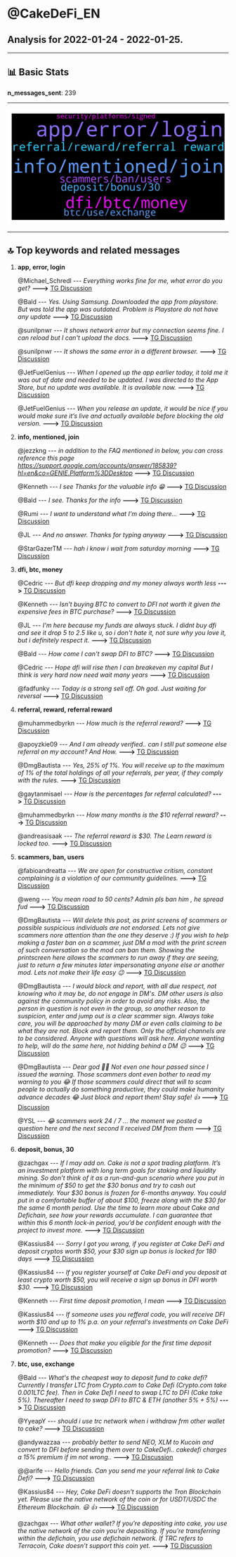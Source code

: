 # **@CakeDeFi_EN**
 ## Analysis for **2022-01-24** - **2022-01-25**.

---

## 📊 **Basic Stats**

**n_messages_sent**: 239

---
![wordcloud](CakeDeFi_EN_1Days_wordcloud.png)

---


## 🔝 **Top keywords and related messages**

1. **app, error, login**

    @Michael_Schredl --- *Everything works fine for me, what error do you get?* **--->** [TG Discussion](https://t.me/CakeDeFi_EN/167653)

    @Bald --- *Yes. Using Samsung. Downloaded the app from playstore. But was told the app was outdated. Problem is Playstore do not have any update* **--->** [TG Discussion](https://t.me/CakeDeFi_EN/167755)

    @sunilpnwr --- *It shows network error but my connection seems fine. I can reload but I can't upload the docs.* **--->** [TG Discussion](https://t.me/CakeDeFi_EN/167655)

    @sunilpnwr --- *It shows the same error in a different browser.* **--->** [TG Discussion](https://t.me/CakeDeFi_EN/167657)

    @JetFuelGenius --- *When I opened up the app earlier today, it told me it was out of date and needed to be updated. I was directed to the App Store, but no update was available. It is available now.* **--->** [TG Discussion](https://t.me/CakeDeFi_EN/167805)

    @JetFuelGenius --- *When you release an update, it would be nice if you would make sure it’s live and actually available before blocking the old version.* **--->** [TG Discussion](https://t.me/CakeDeFi_EN/167803)

2. **info, mentioned, join**

    @jezzkng --- *in addition to the FAQ mentioned in below, you can cross reference this page  https://support.google.com/accounts/answer/185839?hl=en&co=GENIE.Platform%3DDesktop* **--->** [TG Discussion](https://t.me/CakeDeFi_EN/167932)

    @Kenneth --- *I see Thanks for the valuable info 😁* **--->** [TG Discussion](https://t.me/CakeDeFi_EN/167715)

    @Bald --- *I see. Thanks for the info* **--->** [TG Discussion](https://t.me/CakeDeFi_EN/167873)

    @Rumi --- *I want to understand what I'm doing there...* **--->** [TG Discussion](https://t.me/CakeDeFi_EN/168180)

    @JL --- *And no answer. Thanks for typing anyway* **--->** [TG Discussion](https://t.me/CakeDeFi_EN/167996)

    @StarGazerTM --- *hah i know i wait from saturday morning* **--->** [TG Discussion](https://t.me/CakeDeFi_EN/167837)

3. **dfi, btc, money**

    @Cedric --- *But dfi keep dropping and my money always worth less* **--->** [TG Discussion](https://t.me/CakeDeFi_EN/168103)

    @Kenneth --- *Isn't buying BTC to convert to DFI not worth it given the expensive fees in BTC purchase?* **--->** [TG Discussion](https://t.me/CakeDeFi_EN/167726)

    @JL --- *I'm here because my funds are always stuck. I didnt buy dfi and see it drop 5 to 2.5 like u, so i don't hate it, not sure why you love it, but i definitely respect it.* **--->** [TG Discussion](https://t.me/CakeDeFi_EN/168042)

    @Bald --- *How come I can't swap DFI to BTC?* **--->** [TG Discussion](https://t.me/CakeDeFi_EN/167868)

    @Cedric --- *Hope dfi will rise then I can breakeven my capital But I think is  very hard now need wait many years* **--->** [TG Discussion](https://t.me/CakeDeFi_EN/168127)

    @fadfunky --- *Today is a strong sell off. Oh god. Just waiting for reversal* **--->** [TG Discussion](https://t.me/CakeDeFi_EN/167773)

4. **referral, reward, referral reward**

    @muhammedbyrkn --- *How much is the referral reward?* **--->** [TG Discussion](https://t.me/CakeDeFi_EN/167562)

    @apoyzkie09 --- *And I am already verified.. can I still put someone else referral on my account? And How.* **--->** [TG Discussion](https://t.me/CakeDeFi_EN/168006)

    @DmgBautista --- *Yes, 25% of 1%. You will receive up to the maximum of 1% of the total holdings of all your referrals, per year, if they comply with the rules.* **--->** [TG Discussion](https://t.me/CakeDeFi_EN/167605)

    @gaytanmisael --- *How is the percentages for referral calculated?* **--->** [TG Discussion](https://t.me/CakeDeFi_EN/167599)

    @muhammedbyrkn --- *How many months is the $10 referral reward?* **--->** [TG Discussion](https://t.me/CakeDeFi_EN/167569)

    @andreasisaak --- *The referral reward is $30. The Learn reward is locked too.* **--->** [TG Discussion](https://t.me/CakeDeFi_EN/167573)

5. **scammers, ban, users**

    @fabioandreatta --- *We are open for constructive critism, constant complaining is a violation of our community guidelines.* **--->** [TG Discussion](https://t.me/CakeDeFi_EN/168073)

    @weng --- *You mean road to 50 cents? Admin pls ban him , he spread fud* **--->** [TG Discussion](https://t.me/CakeDeFi_EN/168137)

    @DmgBautista --- *Will delete this post, as print screens of scammers or possible suspicious individuals are not endorsed. Lets not give scammers nore attention than the one they deserve :)  If you wish to help making a faster ban on a scammer, just DM a mod with the print screen of such conversation so the mod can ban them.  Showing the printscreen here allows the scammers to run away if they are seeing, just to return a few minutes later impersonating anyone else or another mod. Lets not make their life easy 😉* **--->** [TG Discussion](https://t.me/CakeDeFi_EN/167891)

    @DmgBautista --- *I would block and report, with all due respect, not knowing who it may be, do not engage in DM's. DM other users is also against the community policy in order to avoid any risks.  Also, the person in question is not even in the group, so another reason to suspicion, enter and jump out is a clear scammer sign.  Always take care, you will be approached by many DM or even calls claiming to be what they are not. Block and report them. Only the official channels are to be considered.   Anyone with questions will ask here. Anyone wanting to help, will do the same here, not hidding behind a DM 😉* **--->** [TG Discussion](https://t.me/CakeDeFi_EN/167887)

    @DmgBautista --- *Dear god 🤦‍♂️ Not even one hour passed since I issued the warning. Those scammers dont even bother to read my warning to you 😂  If those scammers could direct that will to scam people to actually do something productive, they could make humanity advance decades 😂  Just block and report them! Stay safe! 👍* **--->** [TG Discussion](https://t.me/CakeDeFi_EN/167881)

    @YSL --- *😂 scammers work 24 / 7 … the moment we posted a question here and the next second ll received DM from them* **--->** [TG Discussion](https://t.me/CakeDeFi_EN/167877)

6. **deposit, bonus, 30**

    @zachgax --- *If I may add on. Cake is not a spot trading platform. It’s an investment platform with long term goals for staking and liquidity mining. So don’t think of it as a run-and-gun scenario where you put in the minimum of $50 to get the $30 bonus and try to cash out immediately. Your $30 bonus is frozen for 6-months anyway.  You could put in a comfortable buffer of about $100, freeze along with the $30 for the same 6 month period. Use the time to learn more about Cake and Defichain, see how your rewards accumulate. I can guarantee that within this 6 month lock-in period, you’d be confident enough with the project to invest more.* **--->** [TG Discussion](https://t.me/CakeDeFi_EN/167722)

    @Kassius84 --- *Sorry I got you wrong, if you register at Cake DeFi and deposit cryptos worth $50, your $30 sign up bonus is locked for 180 days* **--->** [TG Discussion](https://t.me/CakeDeFi_EN/167568)

    @Kassius84 --- *If you register yourself at Cake DeFi and you deposit at least crypto worth $50, you will receive a sign up bonus in DFI worth $30.* **--->** [TG Discussion](https://t.me/CakeDeFi_EN/167566)

    @Kenneth --- *First time deposit promotion, I mean* **--->** [TG Discussion](https://t.me/CakeDeFi_EN/167704)

    @Kassius84 --- *If someone uses you refferal code, you will receive DFI worth $10 and up to 1% p.a. on your referral's investments on Cake DeFi* **--->** [TG Discussion](https://t.me/CakeDeFi_EN/167563)

    @Kenneth --- *Does that make you eligible for the first time deposit promotion?* **--->** [TG Discussion](https://t.me/CakeDeFi_EN/167708)

7. **btc, use, exchange**

    @Bald --- *What's the cheapest way to deposit fund to cake defi? Currently I transfer LTC from Crypto.com to Cake Defi (Crypto.com take 0.001LTC fee). Then in Cake Defi I need to swap LTC to DFI (Cake take 5%). Thereafter I need to swap DFI to BTC & ETH (another 5% + 5%)* **--->** [TG Discussion](https://t.me/CakeDeFi_EN/167860)

    @YyeapY --- *should i use trc network when i withdraw frm other wallet to cake?* **--->** [TG Discussion](https://t.me/CakeDeFi_EN/168076)

    @andywazzaa --- *probably better to send NEO, XLM to Kucoin and convert to DFI before sending them over to CakeDefi.. cakedefi charges a 15% premium if im not wrong..* **--->** [TG Discussion](https://t.me/CakeDeFi_EN/167709)

    @@arife --- *Hello friends. Can you send me your referral link to Cake Defi?* **--->** [TG Discussion](https://t.me/CakeDeFi_EN/167985)

    @Kassius84 --- *Hey, Cake DeFi doesn't supports the Tron Blockchain yet. Please use the native network of the coin or for USDT/USDC the Ethereum Blockchain. 😃 👍* **--->** [TG Discussion](https://t.me/CakeDeFi_EN/168086)

    @zachgax --- *What other wallet? If you’re depositing into cake, you use the native network of the coin you’re depositing. If you’re transferring within the defichain, you use defichain network.   If TRC refers to Terracoin, Cake doesn’t support this coin yet.* **--->** [TG Discussion](https://t.me/CakeDeFi_EN/168082)

